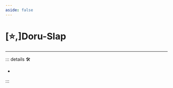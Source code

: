 ```yaml
---
aside: false
---
```

# [⭐,]<labor>Doru</labor>-Slap

---

<!-- =================================================== -->
<!-- =================================================== -->
<!-- =================================================== -->
<!-- =================================================== -->
<!-- =================================================== -->
::: details 🛠

-

:::
